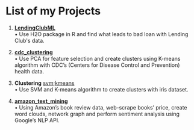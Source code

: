 # List of my Projects

1. [**LendingClubML** ](https://github.com/yusuzech/machine-learning-projects/blob/master/LendingClubML.ipynb)  
  •	Use H2O package in R and find what leads to bad loan with Lending Club's data.  

1. [**cdc_clustering**](https://github.com/yusuzech/machine-learning-projects/blob/master/cdc_clustering/homework.md)  
  •	Use PCA for feature selection and create clusters using K-means algorithm with CDC’s (Centers for Disease Control and Prevention) health data.    
  
1. **Clustering** [svm](https://github.com/yusuzech/machine-learning-projects/blob/master/clustering/iris_svm.ipynb);[kmeans](https://github.com/yusuzech/machine-learning-projects/blob/master/clustering/Kmeans%20Cluster%20Iris.ipynb)  
  •	Use SVM and K-means algorithm to create clusters with iris dataset.    
  
1. [**amazon_text_mining**](https://github.com/yusuzech/machine-learning-projects/blob/master/amazon_text_mining/Presentation.pdf)  
  •	Using Amazon’s book review data, web-scrape books’ price, create word clouds, network graph and perform sentiment analysis using Google’s NLP API.        
